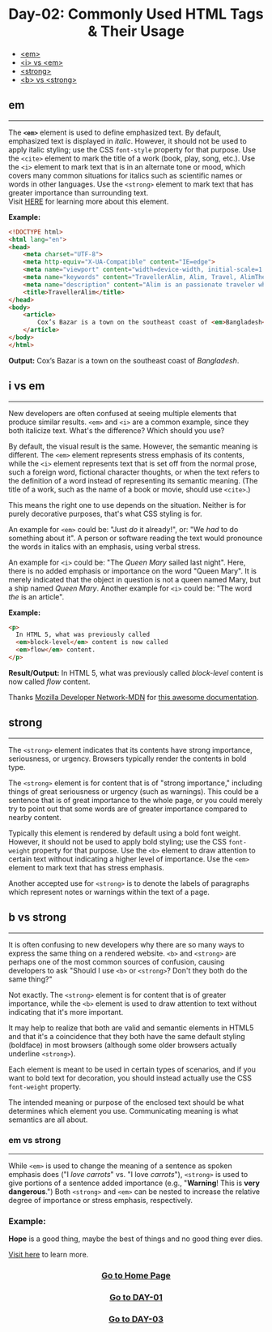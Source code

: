 <h1 align="center"> Day-02: Commonly Used HTML Tags & Their Usage </h1>

  - [&lt;em&gt;](#em)
  - [&lt;i&gt; vs &lt;em&gt;](#i-vs-em)
  - [&lt;strong&gt;](#strong)
  - [&lt;b&gt; vs &lt;strong&gt;](#b-vs-strong)
  
 ## em
---
The **`<em>`** element is used to define emphasized text. By default, emphasized text is displayed in *italic*.   However, it should not be used to apply italic styling; use the CSS `font-style` property for that purpose. Use the `<cite>` element to mark the title of a work (book, play, song, etc.). Use the `<i>` element to mark text that is in an alternate tone or mood, which covers many common situations for italics such as scientific names or words in other languages. Use the `<strong>` element to mark text that has greater importance than surrounding text.<br>
Visit [HERE](https://developer.mozilla.org/en-US/docs/Web/HTML/Element/em) for learning more about this element.

**Example:**
```html
<!DOCTYPE html>
<html lang="en">
<head>
    <meta charset="UTF-8">
    <meta http-equiv="X-UA-Compatible" content="IE=edge">
    <meta name="viewport" content="width=device-width, initial-scale=1.0">
    <meta name="keywords" content="TravellerAlim, Alim, Travel, AlimTheTraveller">
    <meta name="description" content="Alim is an passionate traveler who travels around the world and loves to make adventures">
    <title>TravellerAlim</title>
</head>
<body>
    <article>
        Cox’s Bazar is a town on the southeast coast of <em>Bangladesh</em>. 
    </article>
</body>
</html>
```
**Output:**
Cox’s Bazar is a town on the southeast coast of *Bangladesh*.

## i vs em
---
New developers are often confused at seeing multiple elements that produce similar results. `<em>` and `<i>` are a common example, since they both italicize text. What's the difference? Which should you use?

By default, the visual result is the same. However, the semantic meaning is different. The `<em>` element represents stress emphasis of its contents, while the `<i>` element represents text that is set off from the normal prose, such a foreign word, fictional character thoughts, or when the text refers to the definition of a word instead of representing its semantic meaning. (The title of a work, such as the name of a book or movie, should use `<cite>`.)

This means the right one to use depends on the situation. Neither is for purely decorative purposes, that's what CSS styling is for.

An example for `<em>` could be: "Just *do* it already!", or: "We *had* to do something about it". A person or software reading the text would pronounce the words in italics with an emphasis, using verbal stress.

An example for `<i>` could be: "The *Queen Mary* sailed last night". Here, there is no added emphasis or importance on the word "Queen Mary". It is merely indicated that the object in question is not a queen named Mary, but a ship named *Queen Mary*. Another example for `<i>` could be: "The word *the* is an article".

**Example:**
```html
<p>
  In HTML 5, what was previously called
  <em>block-level</em> content is now called
  <em>flow</em> content.
</p>
```

**Result/Output:**
In HTML 5, what was previously called *block-level* content is now called *flow* content.

Thanks [Mozilla Developer Network-MDN](https://developer.mozilla.org/en-US/docs/MDN/About) for [this awesome documentation](https://developer.mozilla.org/en-US/docs/Web/HTML/Element/em).

## strong
---
The `<strong>` element indicates that its contents have strong importance, seriousness, or urgency. Browsers typically render the contents in bold type.

The `<strong>` element is for content that is of "strong importance," including things of great seriousness or urgency (such as warnings). This could be a sentence that is of great importance to the whole page, or you could merely try to point out that some words are of greater importance compared to nearby content.

Typically this element is rendered by default using a bold font weight. However, it should not be used to apply bold styling; use the CSS `font-weight` property for that purpose. Use the `<b>` element to draw attention to certain text without indicating a higher level of importance. Use the `<em>` element to mark text that has stress emphasis.

Another accepted use for `<strong>` is to denote the labels of paragraphs which represent notes or warnings within the text of a page.

## b vs strong
---
It is often confusing to new developers why there are so many ways to express the same thing on a rendered website. `<b>` and `<strong>` are perhaps one of the most common sources of confusion, causing developers to ask "Should I use `<b>` or `<strong>`? Don't they both do the same thing?"

Not exactly. The `<strong>` element is for content that is of greater importance, while the `<b>` element is used to draw attention to text without indicating that it's more important.

It may help to realize that both are valid and semantic elements in HTML5 and that it's a coincidence that they both have the same default styling (boldface) in most browsers (although some older browsers actually underline `<strong>`).

 Each element is meant to be used in certain types of scenarios, and if you want to bold text for decoration, you should instead actually use the CSS `font-weight` property.

 The intended meaning or purpose of the enclosed text should be what determines which element you use. Communicating meaning is what semantics are all about.

 ### em vs strong
 ---
 While `<em>` is used to change the meaning of a sentence as spoken emphasis does ("I *love carrots*" vs. "I love *carrots*"), `<strong>` is used to give portions of a sentence added importance (e.g., "**Warning**! This is **very dangerous**.") Both `<strong>` and `<em>` can be nested to increase the relative degree of importance or stress emphasis, respectively.


 ### Example:
 **Hope** is a good thing, maybe the best of things and no good thing ever dies. 


[Visit here](https://developer.mozilla.org/en-US/docs/Web/HTML/Element/strong) to learn more.

[<h3 align="center">Go to Home Page</h3>](../README.md) 

[<h3 align="center">Go to DAY-01</h3>](../day-01-introduction/DAY01.md)

[<h3 align="center">Go to DAY-03</h3>](../day-03-html-entities-links-images-audio-videos/DAY03.md)